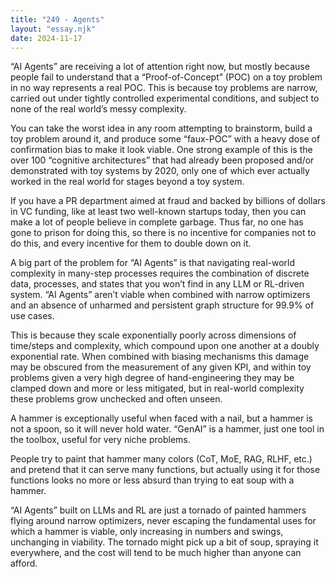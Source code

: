 ```yaml
---
title: "249 - Agents"
layout: "essay.njk"
date: 2024-11-17
---
```


“AI Agents” are receiving a lot of attention right now, but mostly because people fail to understand that a “Proof-of-Concept” (POC) on a toy problem in no way represents a real POC. This is because toy problems are narrow, carried out under tightly controlled experimental conditions, and subject to none of the real world’s messy complexity.

You can take the worst idea in any room attempting to brainstorm, build a toy problem around it, and produce some “faux-POC” with a heavy dose of confirmation bias to make it look viable. One strong example of this is the over 100 “cognitive architectures” that had already been proposed and/or demonstrated with toy systems by 2020, only one of which ever actually worked in the real world for stages beyond a toy system. 

If you have a PR department aimed at fraud and backed by billions of dollars in VC funding, like at least two well-known startups today, then you can make a lot of people believe in complete garbage. Thus far, no one has gone to prison for doing this, so there is no incentive for companies not to do this, and every incentive for them to double down on it.

A big part of the problem for “AI Agents” is that navigating real-world complexity in many-step processes requires the combination of discrete data, processes, and states that you won’t find in any LLM or RL-driven system. “AI Agents” aren’t viable when combined with narrow optimizers and an absence of unharmed and persistent graph structure for 99.9% of use cases. 

This is because they scale exponentially poorly across dimensions of time/steps and complexity, which compound upon one another at a doubly exponential rate. When combined with biasing mechanisms this damage may be obscured from the measurement of any given KPI, and within toy problems given a very high degree of hand-engineering they may be clamped down and more or less mitigated, but in real-world complexity these problems grow unchecked and often unseen.

A hammer is exceptionally useful when faced with a nail, but a hammer is not a spoon, so it will never hold water. “GenAI” is a hammer, just one tool in the toolbox, useful for very niche problems. 

People try to paint that hammer many colors (CoT, MoE, RAG, RLHF, etc.) and pretend that it can serve many functions, but actually using it for those functions looks no more or less absurd than trying to eat soup with a hammer. 

“AI Agents” built on LLMs and RL are just a tornado of painted hammers flying around narrow optimizers, never escaping the fundamental uses for which a hammer is viable, only increasing in numbers and swings, unchanging in viability. The tornado might pick up a bit of soup, spraying it everywhere, and the cost will tend to be much higher than anyone can afford.

